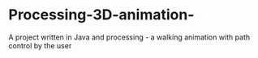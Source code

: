 # Processing-3D-animation-
A project written in Java and processing - a walking animation with path control by the user  
